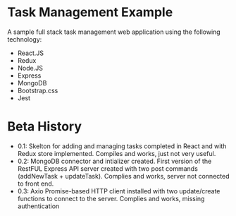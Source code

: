 # Task Management Example 
A sample full stack task management web application using the following technology:
- React.JS
- Redux
- Node.JS
- Express
- MongoDB
- Bootstrap.css
- Jest

# Beta History
- 0.1: Skelton for adding and managing tasks completed in React and with Redux store implemented. Compiles and works, just not very useful.
- 0.2: MongoDB connector and intializer created. First version of the RestFUL Express API server created with two post commands (addNewTask + updateTask). Complies and works, server not connected to front end.
- 0.3: Axio Promise-based HTTP client installed with two update/create functions to connect to the server. Complies and works, missing authentication
